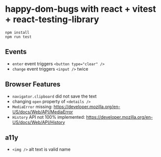 # happy-dom-bugs with react + vitest + react-testing-library

```shell
npm install
npm run test
```

## Events

- `enter` event triggers `<button type="clear" />`
- `change` event triggers `<input />` twice

## Browser Features

- `navigator.clipboard` did not save the text
- changing `open` property of `<details />`
- `MediaError` missing: https://developer.mozilla.org/en-US/docs/Web/API/MediaError
- `History` API not 100% implemented: https://developer.mozilla.org/en-US/docs/Web/API/History

## a11y

- `<img />` alt text is valid name
